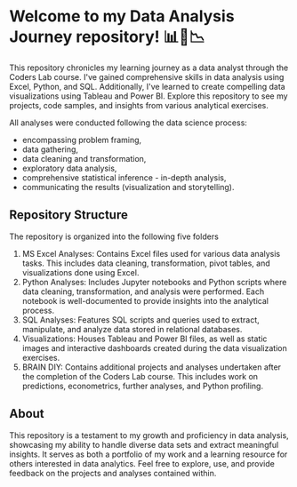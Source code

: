 # Welcome to my Data Analysis Journey repository! 📊🐍📉

This repository chronicles my learning journey as a data analyst through the Coders Lab course. I've gained comprehensive skills in data analysis using Excel, Python, and SQL. Additionally, I've learned to create compelling data visualizations using Tableau and Power BI. Explore this repository to see my projects, code samples, and insights from various analytical exercises.

All analyses were conducted following the data science process:
- encompassing problem framing,
- data gathering,
- data cleaning and transformation,
- exploratory data analysis,
- comprehensive statistical inference - in-depth analysis,
- communicating the results (visualization and storytelling).

## Repository Structure

The repository is organized into the following five folders

1. MS Excel Analyses: Contains Excel files used for various data analysis tasks. This includes data cleaning, transformation, pivot tables, and visualizations done using Excel.
2. Python Analyses: Includes Jupyter notebooks and Python scripts where data cleaning, transformation, and analysis were performed. Each notebook is well-documented to provide insights into the analytical process.
3. SQL Analyses: Features SQL scripts and queries used to extract, manipulate, and analyze data stored in relational databases.
4. Visualizations: Houses Tableau and Power BI files, as well as static images and interactive dashboards created during the data visualization exercises.
5. BRAIN DIY: Contains additional projects and analyses undertaken after the completion of the Coders Lab course. This includes work on predictions, econometrics, further analyses, and Python profiling.

## About
This repository is a testament to my growth and proficiency in data analysis, showcasing my ability to handle diverse data sets and extract meaningful insights. It serves as both a portfolio of my work and a learning resource for others interested in data analytics. Feel free to explore, use, and provide feedback on the projects and analyses contained within.
